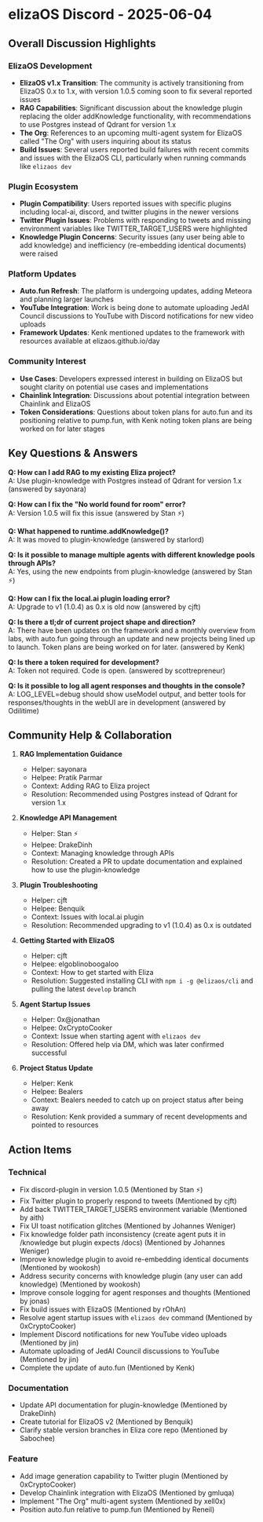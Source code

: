 # elizaOS Discord - 2025-06-04

## Overall Discussion Highlights

### ElizaOS Development
- **ElizaOS v1.x Transition**: The community is actively transitioning from ElizaOS 0.x to 1.x, with version 1.0.5 coming soon to fix several reported issues
- **RAG Capabilities**: Significant discussion about the knowledge plugin replacing the older addKnowledge functionality, with recommendations to use Postgres instead of Qdrant for version 1.x
- **The Org**: References to an upcoming multi-agent system for ElizaOS called "The Org" with users inquiring about its status
- **Build Issues**: Several users reported build failures with recent commits and issues with the ElizaOS CLI, particularly when running commands like `elizaos dev`

### Plugin Ecosystem
- **Plugin Compatibility**: Users reported issues with specific plugins including local-ai, discord, and twitter plugins in the newer versions
- **Twitter Plugin Issues**: Problems with responding to tweets and missing environment variables like TWITTER_TARGET_USERS were highlighted
- **Knowledge Plugin Concerns**: Security issues (any user being able to add knowledge) and inefficiency (re-embedding identical documents) were raised

### Platform Updates
- **Auto.fun Refresh**: The platform is undergoing updates, adding Meteora and planning larger launches
- **YouTube Integration**: Work is being done to automate uploading JedAI Council discussions to YouTube with Discord notifications for new video uploads
- **Framework Updates**: Kenk mentioned updates to the framework with resources available at elizaos.github.io/day

### Community Interest
- **Use Cases**: Developers expressed interest in building on ElizaOS but sought clarity on potential use cases and implementations
- **Chainlink Integration**: Discussions about potential integration between Chainlink and ElizaOS
- **Token Considerations**: Questions about token plans for auto.fun and its positioning relative to pump.fun, with Kenk noting token plans are being worked on for later stages

## Key Questions & Answers

**Q: How can I add RAG to my existing Eliza project?**  
A: Use plugin-knowledge with Postgres instead of Qdrant for version 1.x (answered by sayonara)

**Q: How can I fix the "No world found for room" error?**  
A: Version 1.0.5 will fix this issue (answered by Stan ⚡)

**Q: What happened to runtime.addKnowledge()?**  
A: It was moved to plugin-knowledge (answered by starlord)

**Q: Is it possible to manage multiple agents with different knowledge pools through APIs?**  
A: Yes, using the new endpoints from plugin-knowledge (answered by Stan ⚡)

**Q: How can I fix the local.ai plugin loading error?**  
A: Upgrade to v1 (1.0.4) as 0.x is old now (answered by cjft)

**Q: Is there a tl;dr of current project shape and direction?**  
A: There have been updates on the framework and a monthly overview from labs, with auto.fun going through an update and new projects being lined up to launch. Token plans are being worked on for later. (answered by Kenk)

**Q: Is there a token required for development?**  
A: Token not required. Code is open. (answered by scottrepreneur)

**Q: Is it possible to log all agent responses and thoughts in the console?**  
A: LOG_LEVEL=debug should show useModel output, and better tools for responses/thoughts in the webUI are in development (answered by Odilitime)

## Community Help & Collaboration

1. **RAG Implementation Guidance**
   - Helper: sayonara
   - Helpee: Pratik Parmar
   - Context: Adding RAG to Eliza project
   - Resolution: Recommended using Postgres instead of Qdrant for version 1.x

2. **Knowledge API Management**
   - Helper: Stan ⚡
   - Helpee: DrakeDinh
   - Context: Managing knowledge through APIs
   - Resolution: Created a PR to update documentation and explained how to use the plugin-knowledge

3. **Plugin Troubleshooting**
   - Helper: cjft
   - Helpee: Benquik
   - Context: Issues with local.ai plugin
   - Resolution: Recommended upgrading to v1 (1.0.4) as 0.x is outdated

4. **Getting Started with ElizaOS**
   - Helper: cjft
   - Helpee: elgoblinoboogaloo
   - Context: How to get started with Eliza
   - Resolution: Suggested installing CLI with `npm i -g @elizaos/cli` and pulling the latest `develop` branch

5. **Agent Startup Issues**
   - Helper: 0x@jonathan
   - Helpee: 0xCryptoCooker
   - Context: Issue when starting agent with `elizaos dev`
   - Resolution: Offered help via DM, which was later confirmed successful

6. **Project Status Update**
   - Helper: Kenk
   - Helpee: Bealers
   - Context: Bealers needed to catch up on project status after being away
   - Resolution: Kenk provided a summary of recent developments and pointed to resources

## Action Items

### Technical
- Fix discord-plugin in version 1.0.5 (Mentioned by Stan ⚡)
- Fix Twitter plugin to properly respond to tweets (Mentioned by cjft)
- Add back TWITTER_TARGET_USERS environment variable (Mentioned by aith)
- Fix UI toast notification glitches (Mentioned by Johannes Weniger)
- Fix knowledge folder path inconsistency (create agent puts it in /knowledge but plugin expects /docs) (Mentioned by Johannes Weniger)
- Improve knowledge plugin to avoid re-embedding identical documents (Mentioned by wookosh)
- Address security concerns with knowledge plugin (any user can add knowledge) (Mentioned by wookosh)
- Improve console logging for agent responses and thoughts (Mentioned by jonas)
- Fix build issues with ElizaOS (Mentioned by rOhAn)
- Resolve agent startup issues with `elizaos dev` command (Mentioned by 0xCryptoCooker)
- Implement Discord notifications for new YouTube video uploads (Mentioned by jin)
- Automate uploading of JedAI Council discussions to YouTube (Mentioned by jin)
- Complete the update of auto.fun (Mentioned by Kenk)

### Documentation
- Update API documentation for plugin-knowledge (Mentioned by DrakeDinh)
- Create tutorial for ElizaOS v2 (Mentioned by Benquik)
- Clarify stable version branches in Eliza core repo (Mentioned by Sabochee)

### Feature
- Add image generation capability to Twitter plugin (Mentioned by 0xCryptoCooker)
- Develop Chainlink integration with ElizaOS (Mentioned by gmluqa)
- Implement "The Org" multi-agent system (Mentioned by xell0x)
- Position auto.fun relative to pump.fun (Mentioned by Reneil)